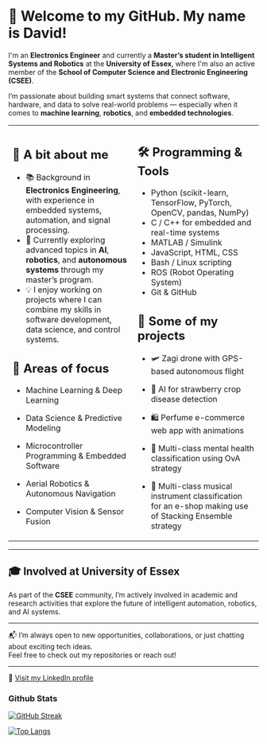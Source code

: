 # 👋 Welcome to my GitHub. My name is David!

I'm an **Electronics Engineer** and currently a **Master’s student in Intelligent Systems and Robotics** at the **University of Essex**, where I'm also an active member of the **School of Computer Science and Electronic Engineering (CSEE)**.

I’m passionate about building smart systems that connect software, hardware, and data to solve real-world problems — especially when it comes to **machine learning**, **robotics**, and **embedded technologies**.

<table>
  <tr>
    <td>

## 🚀 A bit about me

- 📚 Background in **Electronics Engineering**, with experience in embedded systems, automation, and signal processing.  
- 🤖 Currently exploring advanced topics in **AI**, **robotics**, and **autonomous systems** through my master’s program.  
- 💡 I enjoy working on projects where I can combine my skills in software development, data science, and control systems.  

## 🧠 Areas of focus

- Machine Learning & Deep Learning  
- Data Science & Predictive Modeling  
- Microcontroller Programming & Embedded Software  
- Aerial Robotics & Autonomous Navigation  
- Computer Vision & Sensor Fusion  

   </td>
   <td>

## 🛠️ Programming & Tools

- Python (scikit-learn, TensorFlow, PyTorch, OpenCV, pandas, NumPy)  
- C / C++ for embedded and real-time systems  
- MATLAB / Simulink  
- JavaScript, HTML, CSS  
- Bash / Linux scripting  
- ROS (Robot Operating System)  
- Git & GitHub  

## 🔧 Some of my projects

- 🛩 Zagi drone with GPS-based autonomous flight  
- 🌱 AI for strawberry crop disease detection  
- 🛍 Perfume e-commerce web app with animations  
- 🧠 Multi-class mental health classification using OvA strategy
- 🎸 Multi-class musical instrument classification for an e-shop making use of Stacking Ensemble strategy  

   </td>
  </tr>
</table>

---

## 🎓 Involved at University of Essex

As part of the **CSEE** community, I’m actively involved in academic and research activities that explore the future of intelligent automation, robotics, and AI systems.

---

📬 I’m always open to new opportunities, collaborations, or just chatting about exciting tech ideas.  
Feel free to check out my repositories or reach out!

---

🔗 [Visit my LinkedIn profile](https://www.linkedin.com/in/jdv57/)


### Github Stats

[![GitHub Streak](https://github-readme-streak-stats.herokuapp.com?user=jd-velasquezr&theme=navy-gear&date_format=M%20j%5B%2C%20Y%5D)](https://git.io/streak-stats)

[![Top Langs](https://github-readme-stats.vercel.app/api/top-langs/?username=jd-velasquezr&layout=pie)](https://github.com/anuraghazra/github-readme-stats)
